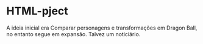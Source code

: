 # HTML-pject
A ideia inicial era Comparar personagens e transformações em Dragon Ball, no entanto segue em expansão. Talvez um noticiário.
